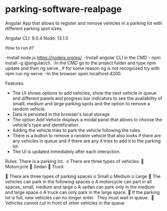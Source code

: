 # parking-software-realpage
Angular App that allows to register and remove vehicles in a parking lot with different parking spot sizes.

Angular CLI: 9.0.4
Node: 13.1.0

How to run it?

-Install node.js https://nodejs.org/es/.
-Install angular CLI in the CMD - npm install -g @angular/cli.
-In the CMD go to the project folder and type npm update and then ng serve , if for some reason ng is not recognized try with npm run ng-serve.
-In the browser open localhost:4200.

Features.
- The UI shows options to add vehicles, show the next vehicle in queue and different panels and progress bar indicators to see the availability of smalll, medium and large parking spots and the option to remove a random vehicle.
- Data is persisted in the browser's local storage.
- The option Add Vehicle displays a modal panel that allows to choose the vehicle's type and identification.
- Adding the vehicle tries to park the vehicle following the rules.
- There is a button to remove a random vehicle that also looks if there are any vehicles in queue and if there are any it tries to add it to the parking lot.
- The UI is updated inmediately after each interaction.

Rules:
There is a parking lot. 
o There are three types of vehicles:
 Motorcycle
 Sedan
 Truck

 There are three types of parking spaces
o Small
o Medium
o Large
 The vehicles can park in the following spaces
o A motorcycle can part in all spaces, small, medium and large
o A sedan can park only in the medium and large space
o A truck can only park in the large space.
 If the parking lot is full, new vehicles can no longer enter.  They must wait in queue. 
 Vehicles cannot cut in front of other vehicles in the queue
